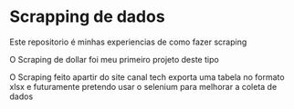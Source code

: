 # Scrapping de dados
 Este repositorio é minhas experiencias de como fazer scraping
 
O Scraping de dollar foi meu primeiro projeto deste tipo
 
O Scraping feito apartir do site canal tech exporta uma tabela no formato xlsx e futuramente pretendo usar o selenium para melhorar a coleta de dados
